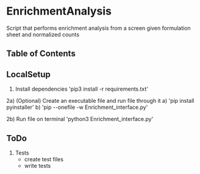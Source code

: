# EnrichmentAnalysis

Script that performs enrichment analysis from a screen given formulation sheet and normalized counts

## Table of Contents

## LocalSetup
1) Install dependencies
'pip3 install -r requirements.txt'

2a) (Optional) Create an executable file and run file through it
a) 'pip install pyinstaller'
b) 'pip --onefile -w Enrichment_interface.py'

2b) Run file on terminal
'python3 Enrichment_interface.py'

## ToDo
1) Tests
	* create test files
	* write tests
